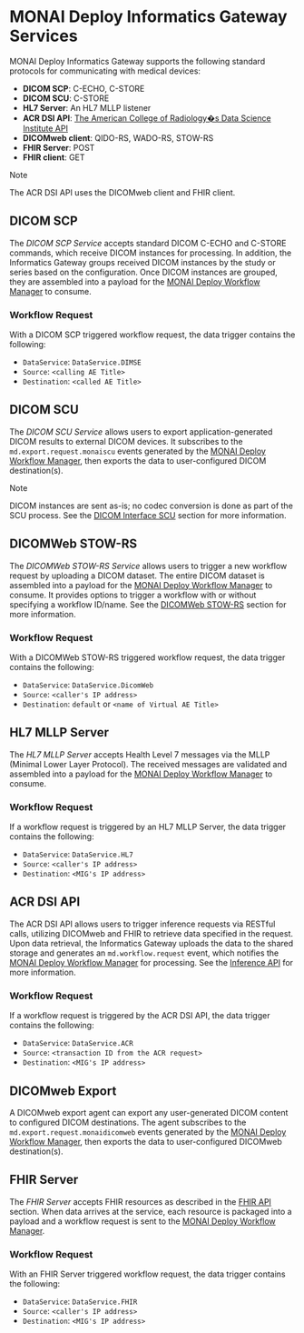 <!--
  ~ Copyright 2021-2023 MONAI Consortium
  ~
  ~ Licensed under the Apache License, Version 2.0 (the "License");
  ~ you may not use this file except in compliance with the License.
  ~ You may obtain a copy of the License at
  ~
  ~ http://www.apache.org/licenses/LICENSE-2.0
  ~
  ~ Unless required by applicable law or agreed to in writing, software
  ~ distributed under the License is distributed on an "AS IS" BASIS,
  ~ WITHOUT WARRANTIES OR CONDITIONS OF ANY KIND, either express or implied.
  ~ See the License for the specific language governing permissions and
  ~ limitations under the License.
-->


# MONAI Deploy Informatics Gateway Services

MONAI Deploy Informatics Gateway supports the following standard protocols for communicating with medical devices:

* **DICOM SCP**: C-ECHO, C-STORE
* **DICOM SCU**: C-STORE
* **HL7 Server**: An HL7 MLLP listener
* **ACR DSI API**: [The American College of Radiology�s Data Science Institute API](https://www.acrdsi.org/-/media/DSI/Files/ACR-DSI-Model-API.pdf)
* **DICOMweb client**: QIDO-RS, WADO-RS, STOW-RS
* **FHIR Server**: POST
* **FHIR client**: GET

> [!Note]
> The ACR DSI API uses the DICOMweb client and FHIR client.

## DICOM SCP

The *DICOM SCP Service* accepts standard DICOM C-ECHO and C-STORE commands, which receive DICOM instances for processing. In addition,
the Informatics Gateway groups received DICOM instances by the study or series based on the configuration. Once DICOM instances are grouped,
they are assembled into a payload for the [MONAI Deploy Workflow Manager](https://github.com/Project-MONAI/monai-deploy-workflow-manager) to consume.

### Workflow Request

With a DICOM SCP triggered workflow request, the data trigger contains the following:

- `DataService`: `DataService.DIMSE`
- `Source`: `<calling AE Title>`
- `Destination`: `<called AE Title>`

## DICOM SCU

The *DICOM SCU Service* allows users to export application-generated DICOM results to external DICOM devices. It subscribes
to the `md.export.request.monaiscu` events generated by the [MONAI Deploy Workflow Manager](https://github.com/Project-MONAI/monai-deploy-workflow-manager),
then exports the data to user-configured DICOM destination(s).

> [!Note]
> DICOM instances are sent as-is; no codec conversion is done as part of the SCU process.
> See the [DICOM Interface SCU](../compliance/dicom.md#dimse-services-scu) section for more information.

## DICOMWeb STOW-RS

The *DICOMWeb STOW-RS Service* allows users to trigger a new workflow request by uploading a DICOM dataset. The entire DICOM dataset is assembled into a
payload for the [MONAI Deploy Workflow Manager](https://github.com/Project-MONAI/monai-deploy-workflow-manager) to consume.
It provides options to trigger a workflow with or without specifying a workflow ID/name. See the
[DICOMWeb STOW-RS](../api/rest/dicomweb-stow.md) section for more information.

### Workflow Request

With a DICOMWeb STOW-RS triggered workflow request, the data trigger contains the following:

- `DataService`: `DataService.DicomWeb`
- `Source`: `<caller's IP address>`
- `Destination`: `default` or `<name of Virtual AE Title>`

## HL7 MLLP Server

The *HL7 MLLP Server* accepts Health Level 7 messages via the MLLP (Minimal Lower Layer Protocol). The received messages are
validated and assembled into a payload for the [MONAI Deploy Workflow Manager](https://github.com/Project-MONAI/monai-deploy-workflow-manager)
to consume.

### Workflow Request

If a workflow request is triggered by an HL7 MLLP Server, the data trigger contains the following:

- `DataService`: `DataService.HL7`
- `Source`: `<caller's IP address>`
- `Destination`: `<MIG's IP address>`

## ACR DSI API

The ACR DSI API allows users to trigger inference requests via RESTful calls, utilizing DICOMweb and FHIR to
retrieve data specified in the request. Upon data retrieval, the Informatics Gateway uploads the data to the
shared storage and generates an `md.workflow.request` event, which notifies the
[MONAI Deploy Workflow Manager](https://github.com/Project-MONAI/monai-deploy-workflow-manager) for processing.
See the [Inference API](../api/rest/inference.md) for more information.

### Workflow Request

If a workflow request is triggered by the ACR DSI API, the data trigger contains the following:

- `DataService`: `DataService.ACR`
- `Source`: `<transaction ID from the ACR request>`
- `Destination`: `<MIG's IP address>`

## DICOMweb Export

A DICOMweb export agent can export any user-generated DICOM content to configured DICOM destinations. The agent
subscribes to the `md.export.request.monaidicomweb` events generated by the [MONAI Deploy Workflow Manager](https://github.com/Project-MONAI/monai-deploy-workflow-manager),
then exports the data to user-configured DICOMweb destination(s).

## FHIR Server

The *FHIR Server* accepts FHIR resources as described in the [FHIR API](../api/rest/fhir.md) section. When data arrives at the service,
each resource is packaged into a payload and a workflow request is sent to the [MONAI Deploy Workflow Manager](https://github.com/Project-MONAI/monai-deploy-workflow-manager).


### Workflow Request

With an FHIR Server triggered workflow request, the data trigger contains the following:

- `DataService`: `DataService.FHIR`
- `Source`: `<caller's IP address>`
- `Destination`: `<MIG's IP address>`
